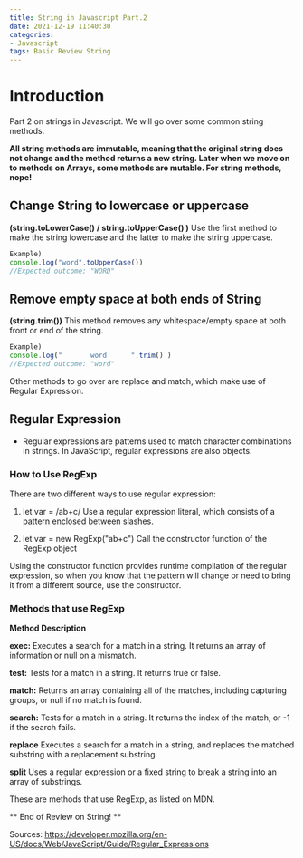 ```yaml
---
title: String in Javascript Part.2
date: 2021-12-19 11:40:30
categories:
- Javascript
tags: Basic Review String
---
```


# Introduction
Part 2 on strings in Javascript. We will go over some common string methods. 

**All string methods are immutable, meaning that the original string does not change and the method returns a new string. Later when we move on to methods on Arrays, some methods are mutable. For string methods, nope!**

## Change String to lowercase or uppercase
**(string.toLowerCase() / string.toUpperCase() )**
Use the first method to make the string lowercase and the latter to make the string uppercase.

```js
Example)
console.log("word".toUpperCase())
//Expected outcome: "WORD"
```

## Remove empty space at both ends of String
**(string.trim())**
This method removes any whitespace/empty space at both front or end of the string. 
```js
Example)
console.log("       word      ".trim() )
//Expected outcome: "word"
```

Other methods to go over are replace and match, which make use of Regular Expression. 

## Regular Expression

- Regular expressions are patterns used to match character combinations in strings. In JavaScript, regular expressions are also objects.

### How to Use RegExp
There are two different ways to use regular expression:


1. let var = /ab+c/ 
Use a regular expression literal, which consists of a pattern enclosed between slashes.

2. let var = new RegExp("ab+c")
Call the constructor function of the RegExp object

Using the constructor function provides runtime compilation of the regular expression, so when you know that the pattern will change or need to bring it from a different source, use the constructor.


### Methods that use RegExp

**Method	Description**

**exec:**	Executes a search for a match in a string. It returns an array of information or null on a mismatch. 

**test:**	Tests for a match in a string. It returns true or false. 

**match:**	Returns an array containing all of the matches, including capturing groups, or null if no match is found. 

**search:**	
Tests for a match in a string. It returns the index of the match, or -1 if the search fails. 

**replace**	Executes a search for a match in a string, and replaces the matched substring with a replacement substring. 

**split**	Uses a regular expression or a fixed string to break a string into an array of substrings. 

These are methods that use RegExp, as listed on MDN. 

** End of Review on String! **

Sources:
https://developer.mozilla.org/en-US/docs/Web/JavaScript/Guide/Regular_Expressions